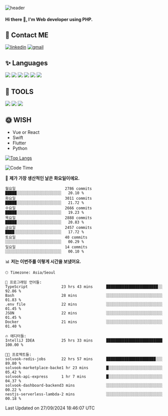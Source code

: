 ![header](https://capsule-render.vercel.app/api?type=waving&color=auto&height=300&section=header&text=Elin&fontSize=90&animation=twinkling)

#### Hi there 👋, I'm <b>Web developer</b> using PHP. ####

<!--
- 🔭 I’m currently working on Uniwill
- 🌱 I’m currently learning Vue or React or Python.
-->

<!---#### I am PHP developer --->

## 💌 Contact ME ###
[<img src='https://img.shields.io/badge/-EunjiKo-%230A66C2?style=flat-square&logo=LinkedIn&logoColor=white' alt='linkedin'>](https://www.linkedin.com/in/https://www.linkedin.com/in/eunji-ko-00a907164//)  [<img src='https://img.shields.io/badge/-einee214%40gmail.com-%23EA4335?style=flat-square&logo=Gmail&logoColor=white' alt='gmail'>](einee214@gmail.com)  


## ✨ Languages
<img src='https://img.shields.io/badge/-PHP-%23777BB4?style=for-the-badge&logo=PHP&logoColor=white'> <img src='https://img.shields.io/badge/-Laravel-%23FF2D20?style=for-the-badge&logo=Laravel&logoColor=white'> <img src='https://img.shields.io/badge/Jquery-%230769AD?style=for-the-badge&logo=Jquery&logoColor=white'> <img src='https://img.shields.io/badge/CSS3-%231572B6?style=for-the-badge&logo=CSS3&logoColor=white'> <img src='https://img.shields.io/badge/Bootstrap-%237952B3?style=for-the-badge&logo=Bootstrap&logoColor=white' > <img src='https://img.shields.io/badge/MySQL-%234479A1?style=for-the-badge&logo=MySQL&logoColor=white' >

## 🌷 TOOLS
<img src='https://img.shields.io/badge/PHPSTORM-%23000000?style=for-the-badge&logo=PhpStorm&logoColor=white' > <img src='https://img.shields.io/badge/GitLab-%23FCA121?style=for-the-badge&logo=GitLab&logoColor=white' > <img src='https://img.shields.io/badge/GitHub-%23181717?style=for-the-badge&logo=GitHub&logoColor=white'>


## 🌞 WISH
- Vue or React
- Swift
- Flutter
- Python


[![Top Langs](https://github-readme-stats.vercel.app/api/top-langs/?username=ein214&layout=compact)](https://github.com/anuraghazra/github-readme-stats)

<!--START_SECTION:waka-->
![Code Time](http://img.shields.io/badge/Code%20Time-3%2C792%20hrs%2019%20mins-blue)

📅 **제가 가장 생산적인 날은 화요일이에요.** 

```text
월요일                      2786 commits        █████░░░░░░░░░░░░░░░░░░░░   20.10 % 
화요일                      3011 commits        █████░░░░░░░░░░░░░░░░░░░░   21.72 % 
수요일                      2666 commits        █████░░░░░░░░░░░░░░░░░░░░   19.23 % 
목요일                      2888 commits        █████░░░░░░░░░░░░░░░░░░░░   20.83 % 
금요일                      2457 commits        ████░░░░░░░░░░░░░░░░░░░░░   17.72 % 
토요일                      40 commits          ░░░░░░░░░░░░░░░░░░░░░░░░░   00.29 % 
일요일                      14 commits          ░░░░░░░░░░░░░░░░░░░░░░░░░   00.10 % 
```


📊 **저는 이번주를 이렇게 시간을 보냈어요.** 

```text
🕑︎ Timezone: Asia/Seoul

💬 프로그래밍 언어들: 
TypeScript               23 hrs 43 mins      ███████████████████████░░   92.86 % 
Bash                     28 mins             ░░░░░░░░░░░░░░░░░░░░░░░░░   01.83 % 
.env file                22 mins             ░░░░░░░░░░░░░░░░░░░░░░░░░   01.45 % 
JSON                     22 mins             ░░░░░░░░░░░░░░░░░░░░░░░░░   01.45 % 
Docker                   21 mins             ░░░░░░░░░░░░░░░░░░░░░░░░░   01.40 % 

🔥 에디터들: 
IntelliJ IDEA            25 hrs 33 mins      █████████████████████████   100.00 % 

🐱‍💻 프로젝트들: 
solvook-redis-jobs       22 hrs 57 mins      ██████████████████████░░░   89.80 % 
solvook-marketplace-backe1 hr 23 mins        █░░░░░░░░░░░░░░░░░░░░░░░░   05.42 % 
solvook-api-express      1 hr 7 mins         █░░░░░░░░░░░░░░░░░░░░░░░░   04.37 % 
solvook-dashboard-backend3 mins              ░░░░░░░░░░░░░░░░░░░░░░░░░   00.22 % 
nestjs-serverless-lambda-2 mins              ░░░░░░░░░░░░░░░░░░░░░░░░░   00.18 % 
```


 Last Updated on 27/09/2024 18:46:07 UTC
<!--END_SECTION:waka-->

<!---![GitHub stats](https://github-readme-stats.vercel.app/api?username=ein214&show_icons=true&theme=dracula)  --->



